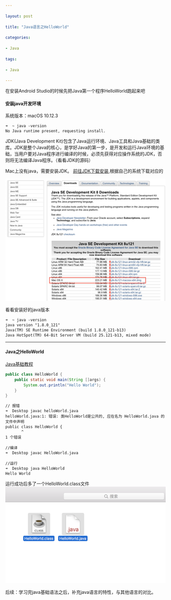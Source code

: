 ```yaml
---

layout: post

title: "Java语言之HelloWorld"

categories:

- Java

tags:

- Java

---
```


在安装Android Studio的时候先把Java第一个程序HelloWorld跑起来吧


#### 安装java开发环境

系统版本：macOS 10.12.3 


```
➜  ~ java -version
No Java runtime present, requesting install.
```

JDK(Java Development Kit)包含了Java运行环境、Java工具和Java基础的类库。JDK是整个Java的核心，是学好Java的第一步，是开发和运行Java环境的基础，当用户要对Java程序进行编译的时候，必须先获得对应操作系统的JDK，否则将无法编译Java程序。（看看JDK的源码）


Mac上没有java，需要安装JDK。
[前往JDK下载安装](http://www.oracle.com/technetwork/java/javase/downloads/index.html),根据自己的系统下载对应的

![image](/assets/images/2017-02-18-001.png)

看看安装好的java版本

```
➜  ~ java -version
java version "1.8.0_121"
Java(TM) SE Runtime Environment (build 1.8.0_121-b13)
Java HotSpot(TM) 64-Bit Server VM (build 25.121-b13, mixed mode)
```

---

#### Java之HelloWorld

[Java基础教程](http://www.runoob.com/java/java-tutorial.html)

```java
public class HelloWorld {
    public static void main(String []args) {
        System.out.println("Hello World");
    }
}
```


```
// 报错
➜  Desktop javac helloWorld.java
helloWorld.java:1: 错误: 类HelloWorld是公共的, 应在名为 HelloWorld.java 的文件中声明
public class HelloWorld {
       ^
1 个错误

//编译
➜  Desktop javac HelloWorld.java

//运行
➜  Desktop java HelloWorld
Hello World
```

运行成功后多了一个HelloWorld.class文件
![image](/assets/images/2017-02-18-002.png)



后续：学习完java基础语法之后，补充java语言的特性，与其他语言的对比。

